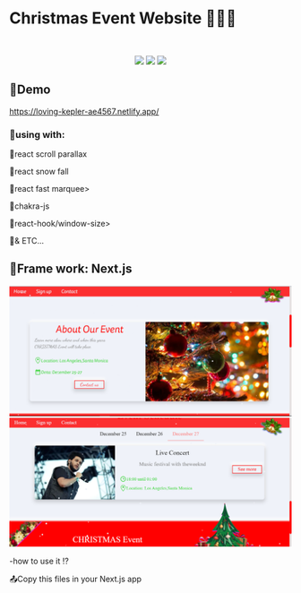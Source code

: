 <h1>Christmas Event Website 🎄🎄🎄</h1><br />
<p align="center">
  <a href="https://loving-kepler-ae4567.netlify.app/"><img src="https://img.shields.io/badge/Netlify-00C7B7?style=for-the-badge&logo=netlify&logoColor=white" /></a>
  <a href="https://twitter.com/Globalgroup16"><img src="https://img.shields.io/badge/Twitter-1DA1F2?style=for-the-badge&logo=twitter&logoColor=white" /></a>
  <a href="https://loving-kepler-ae4567.netlify.app/"><img src="https://img.shields.io/badge/JavaScript-323330?style=for-the-badge&logo=javascript&logoColor=F7DF1E" /></a>
</p>
<h2>📁Demo</h2>
<a href="https://loving-kepler-ae4567.netlify.app/">https://loving-kepler-ae4567.netlify.app/</a><br /> 
<h3>🔴using with:</h3>
<p>📌react scroll parallax</p>
<p>📌react snow fall</p>
<p>📌react fast marquee></p>
<p>📌chakra-js</p>
<p>📌react-hook/window-size></p>
<p>📌& ETC...</p>
<h2>📙Frame work: Next.js</h2>
<p align="center">
  <a href="https://loving-kepler-ae4567.netlify.app/"><img src="./image/Capture22.PNG" /></a><br />
  <a href="https://loving-kepler-ae4567.netlify.app/"><img src="./image/Capture11.PNG" /></a>
</p>
<p>-how to use it ⁉</p>
<p>📤Copy this files in your Next.js app</p>

